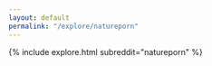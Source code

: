 ```yaml
---
layout: default
permalink: "/explore/natureporn"
---
```


<link rel="stylesheet" type="text/css" href="/static/css/explore.css">
{% include explore.html subreddit="natureporn" %}
